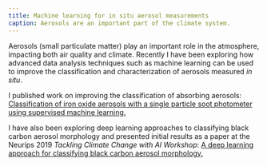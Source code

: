```yaml
---
title: Machine learning for in situ aerosol measurements
caption: Aerosols are an important part of the climate system. 
---
```

Aerosols (small particulate matter) play an important role in the atmosphere, impacting both air quality and climate. 
Recently I have been exploring how advanced data analysis techniques such as machine learning can be used to improve the classification and characterization of aerosols measured *in situ*.

I published work on improving the classification of absorbing aerosols:
[Classification of iron oxide aerosols with a single particle soot photometer using supervised machine learning.](https://amt.copernicus.org/articles/12/3885/2019/)

I have also been exploring deep learning approaches to classifying black carbon aerosol morphology and presented initial results as a 
paper at the Neurips 2019 *Tackling Climate Change with AI Workshop*:
[A deep learning approach for classifying black carbon aerosol morphology.](https://www.climatechange.ai/papers/neurips2019/52.html) 
